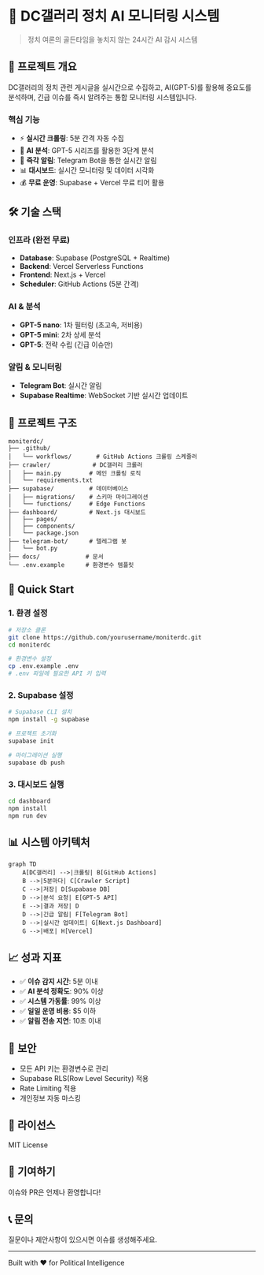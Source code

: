 # 🎯 DC갤러리 정치 AI 모니터링 시스템

> 정치 여론의 골든타임을 놓치지 않는 24시간 AI 감시 시스템

## 📌 프로젝트 개요

DC갤러리의 정치 관련 게시글을 실시간으로 수집하고, AI(GPT-5)를 활용해 중요도를 분석하며, 긴급 이슈를 즉시 알려주는 통합 모니터링 시스템입니다.

### 핵심 기능
- ⚡ **실시간 크롤링**: 5분 간격 자동 수집
- 🤖 **AI 분석**: GPT-5 시리즈를 활용한 3단계 분석
- 📱 **즉각 알림**: Telegram Bot을 통한 실시간 알림
- 📊 **대시보드**: 실시간 모니터링 및 데이터 시각화
- 💰 **무료 운영**: Supabase + Vercel 무료 티어 활용

## 🛠 기술 스택

### 인프라 (완전 무료)
- **Database**: Supabase (PostgreSQL + Realtime)
- **Backend**: Vercel Serverless Functions
- **Frontend**: Next.js + Vercel
- **Scheduler**: GitHub Actions (5분 간격)

### AI & 분석
- **GPT-5 nano**: 1차 필터링 (초고속, 저비용)
- **GPT-5 mini**: 2차 상세 분석
- **GPT-5**: 전략 수립 (긴급 이슈만)

### 알림 & 모니터링
- **Telegram Bot**: 실시간 알림
- **Supabase Realtime**: WebSocket 기반 실시간 업데이트

## 📁 프로젝트 구조

```
moniterdc/
├── .github/
│   └── workflows/       # GitHub Actions 크롤링 스케줄러
├── crawler/            # DC갤러리 크롤러
│   ├── main.py        # 메인 크롤링 로직
│   └── requirements.txt
├── supabase/          # 데이터베이스
│   ├── migrations/    # 스키마 마이그레이션
│   └── functions/     # Edge Functions
├── dashboard/         # Next.js 대시보드
│   ├── pages/
│   ├── components/
│   └── package.json
├── telegram-bot/      # 텔레그램 봇
│   └── bot.py
├── docs/             # 문서
└── .env.example      # 환경변수 템플릿
```

## 🚀 Quick Start

### 1. 환경 설정
```bash
# 저장소 클론
git clone https://github.com/yourusername/moniterdc.git
cd moniterdc

# 환경변수 설정
cp .env.example .env
# .env 파일에 필요한 API 키 입력
```

### 2. Supabase 설정
```bash
# Supabase CLI 설치
npm install -g supabase

# 프로젝트 초기화
supabase init

# 마이그레이션 실행
supabase db push
```

### 3. 대시보드 실행
```bash
cd dashboard
npm install
npm run dev
```

## 📊 시스템 아키텍처

```mermaid
graph TD
    A[DC갤러리] -->|크롤링| B[GitHub Actions]
    B -->|5분마다| C[Crawler Script]
    C -->|저장| D[Supabase DB]
    D -->|분석 요청| E[GPT-5 API]
    E -->|결과 저장| D
    D -->|긴급 알림| F[Telegram Bot]
    D -->|실시간 업데이트| G[Next.js Dashboard]
    G -->|배포| H[Vercel]
```

## 📈 성과 지표

- ✅ **이슈 감지 시간**: 5분 이내
- ✅ **AI 분석 정확도**: 90% 이상
- ✅ **시스템 가동률**: 99% 이상
- ✅ **일일 운영 비용**: $5 이하
- ✅ **알림 전송 지연**: 10초 이내

## 🔐 보안

- 모든 API 키는 환경변수로 관리
- Supabase RLS(Row Level Security) 적용
- Rate Limiting 적용
- 개인정보 자동 마스킹

## 📝 라이선스

MIT License

## 👥 기여하기

이슈와 PR은 언제나 환영합니다!

## 📞 문의

질문이나 제안사항이 있으시면 이슈를 생성해주세요.

---

Built with ❤️ for Political Intelligence
